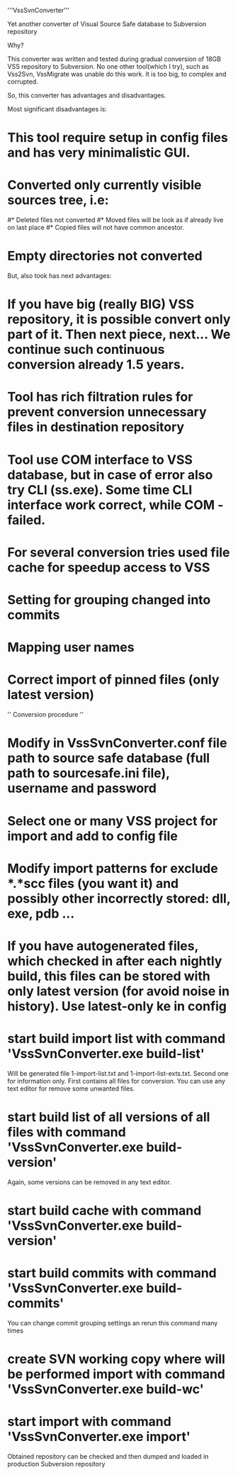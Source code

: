 '''VssSvnConverter'''

Yet another converter of Visual Source Safe database to Subversion repository

Why?

This converter was written and tested during gradual conversion of 18GB VSS repository to Subversion.
No one other tool(which I try), such as Vss2Svn, VssMigrate was unable do this work. It is too big, to complex and corrupted.

So, this converter has advantages and disadvantages.

Most significant disadvantages is:

# This tool require setup in config files and has very minimalistic GUI.
# Converted only currently visible sources tree, i.e:
#* Deleted files not converted
#* Moved files will be look as if already live on last place
#* Copied files will not have common ancestor.
# Empty directories not converted

But, also took has next advantages:

# If you have big (really BIG) VSS repository, it is possible convert only part of it. Then next piece, next... We continue such continuous conversion already 1.5 years.
# Tool has rich filtration rules for prevent conversion unnecessary files in destination repository
# Tool use COM interface to VSS database, but in case of error also try CLI (ss.exe). Some time CLI interface work correct, while COM - failed.
# For several conversion tries used file cache for speedup access to VSS
# Setting for grouping changed into commits
# Mapping user names
# Correct import of pinned files (only latest version)


'' Conversion procedure ''

# Modify in VssSvnConverter.conf file path to source safe database (full path to sourcesafe.ini file), username and password
# Select one or many VSS project for import and add to config file
# Modify import patterns for exclude *.*scc files (you want it) and possibly other incorrectly stored: dll, exe, pdb ...
# If you have autogenerated files, which checked in after each nightly build, this files can be stored with only latest version (for avoid noise in history). Use latest-only ke in config
# start build import list with command 'VssSvnConverter.exe build-list'
Will be generated file 1-import-list.txt and 1-import-list-exts.txt. Second one for information only. First contains all files for conversion. You can use any text editor for remove some unwanted files.
# start build list of all versions of all files with command 'VssSvnConverter.exe build-version'
Again, some versions can be removed in any text editor.
# start build cache with command 'VssSvnConverter.exe build-version'
# start build commits with command 'VssSvnConverter.exe build-commits'
You can change commit grouping settings an rerun this command many times
# create SVN working copy where will be performed import with command 'VssSvnConverter.exe build-wc'
# start import with command 'VssSvnConverter.exe import'

Obtained repository can be checked and then dumped and loaded in production Subversion repository


